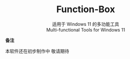 <div align="center">
  
# Function-Box

适用于 Windows 11 的多功能工具                                            
Multi-functional Tools for Windows 11

</div>

**备注**

  <span id="ref1">本软件还在初步制作中 敬请期待</span>
